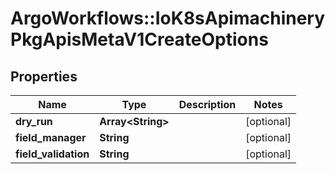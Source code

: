 # ArgoWorkflows::IoK8sApimachineryPkgApisMetaV1CreateOptions

## Properties
Name | Type | Description | Notes
------------ | ------------- | ------------- | -------------
**dry_run** | **Array&lt;String&gt;** |  | [optional] 
**field_manager** | **String** |  | [optional] 
**field_validation** | **String** |  | [optional] 


